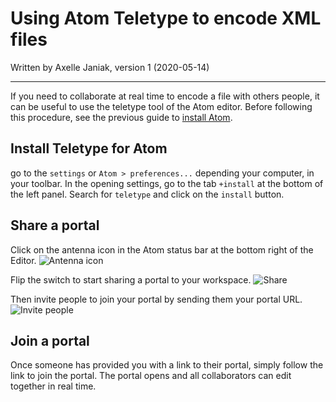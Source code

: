 # Using Atom Teletype to encode XML files

Written by Axelle Janiak, version 1 (2020-05-14)

****
If you need to collaborate at real time to encode a file with others people, it can be useful to use the teletype tool of the Atom editor.
Before following this procedure, see the previous guide to [install Atom](https://github.com/erc-dharma/project-documentation/blob/master/guides/atom/UsingAtom_v01.md).

## Install Teletype for Atom
 go to the `settings` or `Atom > preferences...` depending your computer, in your toolbar. In the opening settings, go to the tab  `+install` at the bottom of the left panel.
 Search for `teletype` and click on the `install` button.

## Share a portal
Click on the antenna icon in the Atom status bar at the bottom right of the Editor.
![Antenna icon](https://github.com/erc-dharma/project-documentation/blob/master/guides/images/UsingAtomTeletype01.png)

Flip the switch to start sharing a portal to your workspace.
![Share](https://github.com/erc-dharma/project-documentation/blob/master/guides/images/UsingAtomTeletype02.png)

Then invite people to join your portal by sending them your portal URL.
![Invite people](https://github.com/erc-dharma/project-documentation/blob/master/guides/images/UsingAtomTeletype03.png)

## Join a portal
Once someone has provided you with a link to their portal, simply follow the link to join the portal. The portal opens and all collaborators can edit together in real time.
